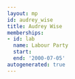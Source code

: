```yaml
---
layout: mp
id: audrey_wise
title: Audrey Wise
memberships:
- id: lab
  name: Labour Party
  start: 
  end: '2000-07-05'
autogenerated: true
---
```

